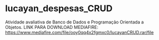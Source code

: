# lucayan_despesas_CRUD

Atividade avaliativa de Banco de Dados e Programação Orientada a Objetos.
LINK PARA DOWNLOAD MEDIAFIRE: https://www.mediafire.com/file/ooy0qq4x2fgmxc0/lucayanCRUD.rar/file
